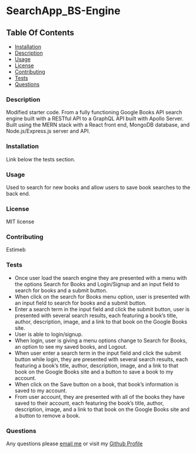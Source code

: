 # SearchApp_BS-Engine

## Table Of Contents
* [Installation](#installation)
* [Description](#description)
* [Usage](#usage)
* [License](#license)
* [Contributing](#contributing)
* [Tests](#tests)
* [Questions](#questions)

### Description 
Modified starter code. From a fully functioning Google Books API search engine built with a RESTful API to a GraphQL API built with Apollo Server. Built using the MERN stack with a React front end, MongoDB database, and Node.js/Express.js server and API.

### Installation 
 Link below the tests section. 

### Usage 
 Used to search for new books and allow users to save book searches to the back end.

### License 
 MIT license

### Contributing 
 Estimeb 

### Tests 
* Once user load the search engine they are presented with a menu with the options Search for Books and Login/Signup and an input field to search for books and a submit button.
* When click on the search for Books menu option, user is presented with an input field to search for books and a submit button.
* Enter a search term in the input field and click the submit button, user is presented with several search results, each featuring a book’s title, author, description, image, and a link to that book on the Google Books site.
* User is able to login/signup.
* When login, user is giving a menu options change to Search for Books, an option to see my saved books, and Logout.
* When user enter a search term in the input field and click the submit button while login, they are presented with several search results, each featuring a book’s title, author, description, image, and a link to that book on the Google Books site and a button to save a book to my account.
* When click on the Save button on a book, that book’s information is saved to my account.
* From user account, they are presented with all of the books they have saved to their account, each featuring the book’s title, author, description, image, and a link to that book on the Google Books site and a button to remove a book.

### Questions 
Any questions please [email me](mailto:estimebrithnie@yahoo.com)
 or visit my [Github Profile](https://github.com/Estimeb)